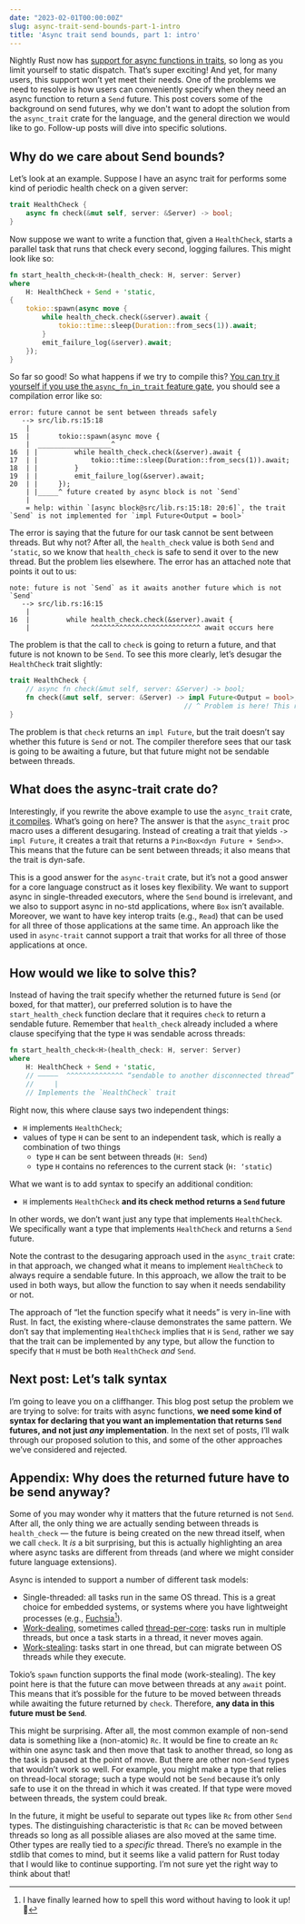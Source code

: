 ```yaml
---
date: "2023-02-01T00:00:00Z"
slug: async-trait-send-bounds-part-1-intro
title: 'Async trait send bounds, part 1: intro'
---
```


Nightly Rust now has [support for async functions in traits][irblog], so long as you limit yourself to static dispatch. That’s super exciting! And yet, for many users, this support won’t yet meet their needs. One of the problems we need to resolve is how users can conveniently specify when they need an async function to return a `Send` future. This post covers some of the background on send futures, why we don't want to adopt the solution from the `async_trait` crate for the language, and the general direction we would like to go. Follow-up posts will dive into specific solutions.

[irblog]: https://blog.rust-lang.org/inside-rust/2022/11/17/async-fn-in-trait-nightly.html

## Why do we care about Send bounds?

Let’s look at an example. Suppose I have an async trait for performs some kind of periodic health check on a given server:

```rust
trait HealthCheck {
    async fn check(&mut self, server: &Server) -> bool;
}
```

Now suppose we want to write a function that, given a `HealthCheck`, starts a parallel task that runs that check every second, logging failures. This might look like so:

```rust
fn start_health_check<H>(health_check: H, server: Server)
where
    H: HealthCheck + Send + 'static,
{
    tokio::spawn(async move {
        while health_check.check(&server).await {
            tokio::time::sleep(Duration::from_secs(1)).await;
        }
        emit_failure_log(&server).await;
    });
}
```

[eg]: https://play.rust-lang.org/?version=nightly&mode=debug&edition=2021&gist=a4a2cf7b541a4c7b89eac1a3ddd8596d

So far so good! So what happens if we try to compile this? [You can try it yourself if you use the `async_fn_in_trait` feature gate][eg], you should see a compilation error like so:

```
error: future cannot be sent between threads safely
   --> src/lib.rs:15:18
    |
15  |       tokio::spawn(async move {
    |  __________________^
16  | |         while health_check.check(&server).await {
17  | |             tokio::time::sleep(Duration::from_secs(1)).await;
18  | |         }
19  | |         emit_failure_log(&server).await;
20  | |     });
    | |_____^ future created by async block is not `Send`
    |
    = help: within `[async block@src/lib.rs:15:18: 20:6]`, the trait `Send` is not implemented for `impl Future<Output = bool>`
```

The error is saying that the future for our task cannot be sent between threads. But why not? After all,  the `health_check` value is both `Send` and `’static`, so we know that `health_check` is safe to send it over to the new thread. But the problem lies elsewhere. The error has an attached note that points it out to us:

```
note: future is not `Send` as it awaits another future which is not `Send`
   --> src/lib.rs:16:15
    |
16  |         while health_check.check(&server).await {
    |               ^^^^^^^^^^^^^^^^^^^^^^^^^^^ await occurs here
```

The problem is that the call to `check` is going to return a future, and that future is not known to be `Send`. To see this more clearly, let’s desugar the `HealthCheck` trait slightly:

```rust
trait HealthCheck {
    // async fn check(&mut self, server: &Server) -> bool;
    fn check(&mut self, server: &Server) -> impl Future<Output = bool>;
                                           // ^ Problem is here! This returns a future, but not necessarily a `Send` future.
}
```

The problem is that `check` returns an `impl Future`, but the trait doesn’t say whether this future is `Send` or not. The compiler therefore sees that our task is going to be awaiting a future, but that future might not be sendable between threads.

## What does the async-trait crate do?

Interestingly, if you rewrite the above example to use the `async_trait` crate, [it compiles][eg2]. What’s going on here? The answer is that the `async_trait` proc macro uses a different desugaring. Instead of creating a trait that yields `-> impl Future`, it creates a trait that returns a `Pin<Box<dyn Future + Send>>`. This means that the future can be sent between threads; it also means that the trait is dyn-safe. 

[eg2]: https://play.rust-lang.org/?version=nightly&mode=debug&edition=2021&gist=c399a94d05e9e278ba7f6f97cd03afa7

This is a good answer for the `async-trait` crate, but it’s not a good answer for a core language construct as it loses key flexibility. We want to support async in single-threaded executors, where the `Send` bound is irrelevant, and we also to support async in no-std applications, where `Box` isn’t available. Moreover, we want to have key interop traits (e.g., `Read`) that can be used for all three of those applications at the same time. An approach like the used in `async-trait` cannot support a trait that works for all three of those applications at once.

## How would we like to solve this?

Instead of having the trait specify whether the returned future is `Send` (or boxed, for that matter), our preferred solution is to have the `start_health_check` function declare that it requires `check` to return a sendable future. Remember that `health_check` already included a where clause specifying that the type `H` was sendable across threads:

```rust
fn start_health_check<H>(health_check: H, server: Server)
where
    H: HealthCheck + Send + 'static,
    // —————  ^^^^^^^^^^^^^^ “sendable to another disconnected thread”
    //     |
    // Implements the `HealthCheck` trait
```

Right now, this where clause says two independent things:

* `H` implements `HealthCheck`;
* values of type `H` can be sent to an independent task, which is really a combination of two things
    * type `H` can be sent between threads (`H: Send`)
    * type `H` contains no references to the current stack (`H: ‘static`)

What we want is to add syntax to specify an additional condition:

* `H` implements `HealthCheck` **and its check method returns a `Send` future**

In other words, we don’t want just any type that implements `HealthCheck`. We specifically want a type that implements `HealthCheck` and returns a `Send` future.

Note the contrast to the desugaring approach used in the `async_trait` crate: in that approach, we changed what it means to implement `HealthCheck` to always require a sendable future. In this approach, we allow the trait to be used in both ways, but allow the function to say when it needs sendability or not.

The approach of “let the function specify what it needs” is very in-line with Rust. In fact, the existing where-clause demonstrates the same pattern. We don’t say that implementing `HealthCheck` implies that `H` is `Send`, rather we say that the trait can be implemented by any type, but allow the function to specify that `H` must be both `HealthCheck` *and* `Send`.

## Next post: Let’s talk syntax

I’m going to leave you on a cliffhanger. This blog post setup the problem we are trying to solve: for traits with async functions, **we need some kind of syntax for declaring that you want an implementation that returns `Send` futures, and not just *any* implementation**. In the next set of posts, I’ll walk through our proposed solution to this, and some of the other approaches we’ve considered and rejected.
 
## Appendix: Why does the returned future have to be send anyway?

Some of you may wonder why it matters that the future returned is not `Send`. After all, the only thing we are actually sending between threads is `health_check` — the future is being created on the new thread itself, when we call `check`. It *is* a bit surprising, but this is actually highlighting an area where async tasks are different from threads (and where we might consider future language extensions).

Async is intended to support a number of different task models:

* Single-threaded: all tasks run in the same OS thread. This is a great choice for embedded systems, or systems where you have lightweight processes (e.g., [Fuchsia][][^spell]).
* [Work-dealing][wd], sometimes called [thread-per-core][tpc]: tasks run in multiple threads, but once a task starts in a thread, it never moves again.
* [Work-stealing][ws]: tasks start in one thread, but can migrate between OS threads while they execute.

[Fuchsia]: https://fuchsia.dev
[wd]: https://dl.acm.org/doi/10.1145/564870.564900
[ws]: https://en.wikipedia.org/wiki/Work_stealing
[tpc]: https://www.datadoghq.com/blog/engineering/introducing-glommio/

[^spell]: I have finally learned how to spell this word without having to look it up! 💪

Tokio’s `spawn` function supports the final mode (work-stealing). The key point here is that the future can  move between threads at any `await` point. This means that it’s possible for the future to be moved between threads while awaiting the future returned by `check`. Therefore, **any data in this future must be `Send`**.

This might be surprising. After all, the most common example of non-send data is something like a (non-atomic) `Rc`. It would be fine to create an `Rc` within one async task and then move that task to another thread, so long as the task is paused at the point of move. But there are other non-`Send` types that wouldn’t work so well. For example, you might make a type that relies on thread-local storage; such a type would not be `Send` because it’s only safe to use it on the thread in which it was created. If that type were moved between threads, the system could break.

In the future, it might be useful to separate out types like `Rc` from other `Send` types. The distinguishing characteristic is that `Rc` can be moved between threads so long as all possible aliases are also moved at the same time. Other types are really tied to a *specific* thread. There’s no example in the stdlib that comes to mind, but it seems like a valid pattern for Rust today that I would like to continue supporting. I’m not sure yet the right way to think about that!
